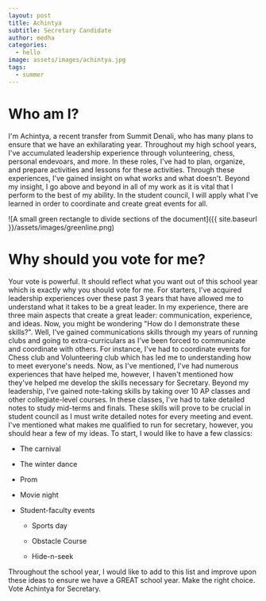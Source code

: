 ```yaml
---
layout: post
title: Achintya
subtitle: Secretary Candidate
author: medha
categories:
  - hello
image: assets/images/achintya.jpg
tags:
  - summer
---
```


# Who am I? 

I'm Achintya, a recent transfer from Summit Denali, who has many plans
to ensure that we have an exhilarating year. Throughout my high school
years, I've accumulated leadership experience through volunteering,
chess, personal endevoars, and more. In these roles, I've had to plan,
organize, and prepare activities and lessons for these activities.
Through these experiences, I've gained insight on what works and what
doesn't. Beyond my insight, I go above and beyond in all of my work as
it is vital that I perform to the best of my ability. In the student
council, I will apply what I've learned in order to coordinate and
create great events for all.

![A small green rectangle to divide sections of the
document]({{ site.baseurl }}/assets/images/greenline.png)

# Why should you vote for me? 

Your vote is powerful. It should reflect what you want out of this
school year which is exactly why you should vote for me. For starters,
I've acquired leadership experiences over these past 3 years that have
allowed me to understand what it takes to be a great leader. In my
experience, there are three main aspects that create a great leader:
communication, experience, and ideas. Now, you might be wondering "How
do I demonstrate these skills?". Well, I've gained communications skills
through my years of running clubs and going to extra-curriculars as I've
been forced to communicate and coordinate with others. For instance,
I've had to coordinate events for Chess club and Volunteering club which
has led me to understanding how to meet everyone's needs. Now, as I've
mentioned, I've had numerous experiences that have helped me, however, I
haven't mentioned how they've helped me develop the skills necessary for
Secretary. Beyond my leadership, I've gained note-taking skills by
taking over 10 AP classes and other collegiate-level courses. In these
classes, I've had to take detailed notes to study mid-terms and finals.
These skills will prove to be crucial in student council as I must write
detailed notes for every meeting and event. I've mentioned what makes me
qualified to run for secretary, however, you should hear a few of my
ideas. To start, I would like to have a few classics:

-   The carnival

-   The winter dance

-   Prom

-   Movie night

-   Student-faculty events

    -   Sports day

    -   Obstacle Course

    -   Hide-n-seek

Throughout the school year, I would like to add to this list and improve
upon these ideas to ensure we have a GREAT school year. Make the right
choice. Vote Achintya for Secretary.
